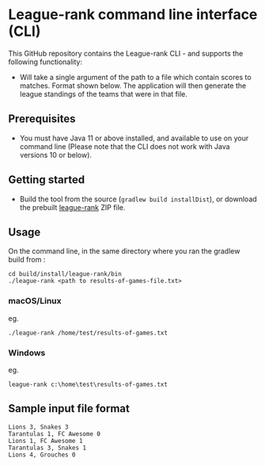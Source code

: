 # League-rank command line interface (CLI)

This GitHub repository contains the League-rank CLI -  and supports the following functionality:

- Will take a single argument of the path to a file which contain scores to matches. Format shown below. The application 
  will then generate the league standings of the teams that were in that file.   

	
## Prerequisites

- You must have Java 11 or above installed, and available to use on your command line (Please note that the CLI does not 
  work with Java versions 10 or below).


## Getting started

- Build the tool from the source (```gradlew build installDist```), or download the prebuilt [league-rank](https://github.com/dasinsoftware/league-rank/releases) ZIP file. 

## Usage

On the command line, in the same directory where you ran the gradlew build from :

```
cd build/install/league-rank/bin
./league-rank <path to results-of-games-file.txt>
```

### macOS/Linux
eg.
```
./league-rank /home/test/results-of-games.txt
```

### Windows
eg.
```
league-rank c:\home\test\results-of-games.txt
```

## Sample input file format
```
Lions 3, Snakes 3
Tarantulas 1, FC Awesome 0
Lions 1, FC Awesome 1
Tarantulas 3, Snakes 1
Lions 4, Grouches 0
```
